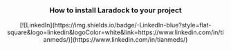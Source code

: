 <div align="center">
  <h3>How to install Laradock to your project</h3>
[![LinkedIn](https://img.shields.io/badge/-LinkedIn-blue?style=flat-square&logo=linkedin&logoColor=white&link=https://www.linkedin.com/in/tianmeds/)](https://www.linkedin.com/in/tianmeds/)
</div>
